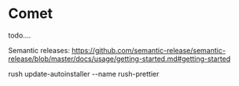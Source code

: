 # Comet

todo....

Semantic releases: https://github.com/semantic-release/semantic-release/blob/master/docs/usage/getting-started.md#getting-started

rush update-autoinstaller --name rush-prettier
